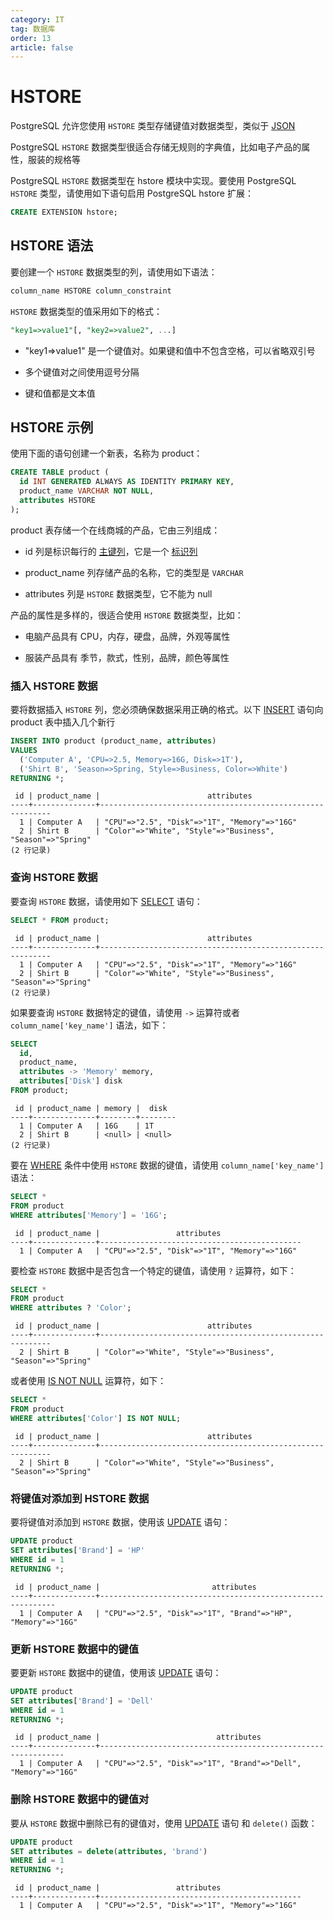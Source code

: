 ```yaml
---
category: IT
tag: 数据库
order: 13
article: false
---
```


# HSTORE

PostgreSQL 允许您使用 `HSTORE` 类型存储键值对数据类型，类似于 [JSON](./json.md)

PostgreSQL `HSTORE` 数据类型很适合存储无规则的字典值，比如电子产品的属性，服装的规格等

PostgreSQL `HSTORE` 数据类型在 hstore 模块中实现。要使用 PostgreSQL `HSTORE` 类型，请使用如下语句启用 PostgreSQL hstore 扩展：

```sql
CREATE EXTENSION hstore;
```

## HSTORE 语法

要创建一个 `HSTORE` 数据类型的列，请使用如下语法：

```sql
column_name HSTORE column_constraint
```

`HSTORE` 数据类型的值采用如下的格式：

```sql
"key1=>value1"[, "key2=>value2", ...]
```

- "key1=>value1" 是一个键值对。如果键和值中不包含空格，可以省略双引号

- 多个键值对之间使用逗号分隔

- 键和值都是文本值

## HSTORE 示例

使用下面的语句创建一个新表，名称为 product：

```sql
CREATE TABLE product (
  id INT GENERATED ALWAYS AS IDENTITY PRIMARY KEY,
  product_name VARCHAR NOT NULL,
  attributes HSTORE
);
```

product 表存储一个在线商城的产品，它由三列组成：

- id 列是标识每行的 [主键列](../database-and-table/primary-key.md)，它是一个 [标识列](../database-and-table/identity.md)

- product_name 列存储产品的名称，它的类型是 `VARCHAR`

- attributes 列是 `HSTORE` 数据类型，它不能为 null

产品的属性是多样的，很适合使用 `HSTORE` 数据类型，比如：

- 电脑产品具有 CPU，内存，硬盘，品牌，外观等属性

- 服装产品具有 季节，款式，性别，品牌，颜色等属性

### 插入 HSTORE 数据

要将数据插入 `HSTORE` 列，您必须确保数据采用正确的格式。以下 [INSERT](../basic/insert.md) 语句向 product 表中插入几个新行

```sql
INSERT INTO product (product_name, attributes)
VALUES
  ('Computer A', 'CPU=>2.5, Memory=>16G, Disk=>1T'),
  ('Shirt B', 'Season=>Spring, Style=>Business, Color=>White')
RETURNING *;
```

```text
 id | product_name |                        attributes
----+--------------+-----------------------------------------------------------
  1 | Computer A   | "CPU"=>"2.5", "Disk"=>"1T", "Memory"=>"16G"
  2 | Shirt B      | "Color"=>"White", "Style"=>"Business", "Season"=>"Spring"
(2 行记录)
```

### 查询 HSTORE 数据

要查询 `HSTORE` 数据，请使用如下 [SELECT](../basic/select.md) 语句：

```sql
SELECT * FROM product;
```

```text
 id | product_name |                        attributes
----+--------------+-----------------------------------------------------------
  1 | Computer A   | "CPU"=>"2.5", "Disk"=>"1T", "Memory"=>"16G"
  2 | Shirt B      | "Color"=>"White", "Style"=>"Business", "Season"=>"Spring"
(2 行记录)
```

如果要查询 `HSTORE` 数据特定的键值，请使用 `->` 运算符或者 `column_name['key_name']` 语法，如下：

```sql
SELECT
  id,
  product_name,
  attributes -> 'Memory' memory,
  attributes['Disk'] disk
FROM product;
```

```text
 id | product_name | memory |  disk
----+--------------+--------+--------
  1 | Computer A   | 16G    | 1T
  2 | Shirt B      | <null> | <null>
(2 行记录)
```

要在 [WHERE](../basic/where.md) 条件中使用 `HSTORE` 数据的键值，请使用 `column_name['key_name']` 语法：

```sql
SELECT *
FROM product
WHERE attributes['Memory'] = '16G';
```

```text
 id | product_name |                 attributes
----+--------------+---------------------------------------------
  1 | Computer A   | "CPU"=>"2.5", "Disk"=>"1T", "Memory"=>"16G"
```

要检查 `HSTORE` 数据中是否包含一个特定的键值，请使用 `?` 运算符，如下：

```sql
SELECT *
FROM product
WHERE attributes ? 'Color';
```

```text
 id | product_name |                        attributes
----+--------------+-----------------------------------------------------------
  2 | Shirt B      | "Color"=>"White", "Style"=>"Business", "Season"=>"Spring"
```

或者使用 [IS NOT NULL](../basic/isnull.md) 运算符，如下：

```sql
SELECT *
FROM product
WHERE attributes['Color'] IS NOT NULL;
```

```text
 id | product_name |                        attributes
----+--------------+-----------------------------------------------------------
  2 | Shirt B      | "Color"=>"White", "Style"=>"Business", "Season"=>"Spring"
```

### 将键值对添加到 HSTORE 数据

要将键值对添加到 `HSTORE` 数据，使用该 [UPDATE](../basic/update.md) 语句：

```sql
UPDATE product
SET attributes['Brand'] = 'HP'
WHERE id = 1
RETURNING *;
```

```text
 id | product_name |                         attributes
----+--------------+------------------------------------------------------------
  1 | Computer A   | "CPU"=>"2.5", "Disk"=>"1T", "Brand"=>"HP", "Memory"=>"16G"
```

### 更新 HSTORE 数据中的键值

要更新 `HSTORE` 数据中的键值，使用该 [UPDATE](../basic/update.md) 语句：

```sql
UPDATE product
SET attributes['Brand'] = 'Dell'
WHERE id = 1
RETURNING *;
```

```text
 id | product_name |                          attributes
----+--------------+--------------------------------------------------------------
  1 | Computer A   | "CPU"=>"2.5", "Disk"=>"1T", "Brand"=>"Dell", "Memory"=>"16G"
```

### 删除 HSTORE 数据中的键值对

要从 `HSTORE` 数据中删除已有的键值对，使用 [UPDATE](../basic/update.md) 语句 和 `delete()` 函数：

```sql
UPDATE product
SET attributes = delete(attributes, 'brand')
WHERE id = 1
RETURNING *;
```

```text
 id | product_name |                 attributes
----+--------------+---------------------------------------------
  1 | Computer A   | "CPU"=>"2.5", "Disk"=>"1T", "Memory"=>"16G"
```